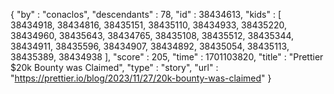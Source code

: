 {
  "by" : "conaclos",
  "descendants" : 78,
  "id" : 38434613,
  "kids" : [ 38434918, 38434816, 38435151, 38435110, 38434933, 38435220, 38434960, 38435643, 38434765, 38435108, 38435512, 38435344, 38434911, 38435596, 38434907, 38434892, 38435054, 38435113, 38435389, 38434938 ],
  "score" : 205,
  "time" : 1701103820,
  "title" : "Prettier $20k Bounty was Claimed",
  "type" : "story",
  "url" : "https://prettier.io/blog/2023/11/27/20k-bounty-was-claimed"
}
